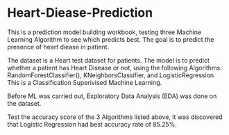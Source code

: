 # Heart-Diease-Prediction
This is a prediction model building workbook, testing three Machine Learning Algorithm to see which predicts best. The goal is to predict the presence of heart diease in patient.

The dataset is a Heart test dataset for patients. The model is to predict whether a patient has Heart Disease or not, using the following Algorithms: RandomForestClassifier(), KNeighborsClassifier, and LogisticRegression. This is a Classification Superivised Machine Learning.

Before ML was carried out, Exploratory Data Analysis (EDA) was done on the dataset. 

Test the accuracy score of the 3 Algorithms listed above, it was discovered that Logistic Regression had best accuracy rate of 85.25%.

